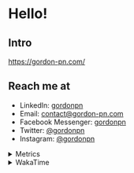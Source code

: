 # Hello!

## Intro

<https://gordon-pn.com/>

## Reach me at

- LinkedIn: [gordonpn](https://www.linkedin.com/in/gordonpn/)
- Email: [contact@gordon-pn.com](mailto:contact@gordon-pn.com)
- Facebook Messenger: [gordonpn](https://www.messenger.com/t/Gordonpn)
- Twitter: [@gordonpn](https://twitter.com/Gordonpn)
- Instagram: [@gordonpn](https://www.instagram.com/gordonpn/)

<details>
  <summary>Metrics</summary>

  <img align="center" src="https://github.com/gordonpn/gordonpn/blob/master/github-metrics.svg" alt="GitHub Metrics">

</details>

<details>
  <summary>WakaTime</summary>

  <!--START_SECTION:waka-->
📊 **This Week I Spent My Time On** 

```text
💬 Programming Languages: 
Java                     22 hrs 27 mins      ████████████████████░░░░░   80.27 % 
Vim Script               1 hr 21 mins        █░░░░░░░░░░░░░░░░░░░░░░░░   04.88 % 
XML                      1 hr 20 mins        █░░░░░░░░░░░░░░░░░░░░░░░░   04.82 % 
Go                       57 mins             █░░░░░░░░░░░░░░░░░░░░░░░░   03.41 % 
Brazil Dependency Config 39 mins             █░░░░░░░░░░░░░░░░░░░░░░░░   02.33 % 

🔥 Editors: 
IntelliJ IDEA            25 hrs 16 mins      ███████████████████████░░   90.34 % 
VS Code                  2 hrs 42 mins       ██░░░░░░░░░░░░░░░░░░░░░░░   09.66 % 
```


 Last Updated on 13/01/2025 10:25:19 UTC
<!--END_SECTION:waka-->
</details>
